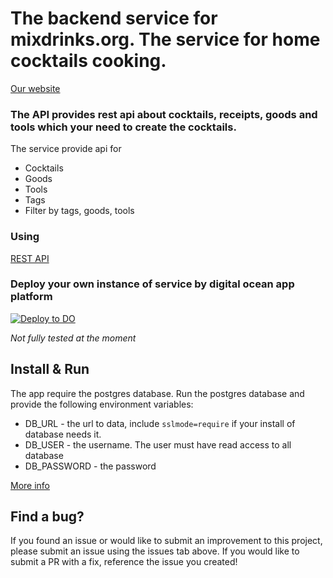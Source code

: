 # The backend service for mixdrinks.org. The service for home cocktails cooking.

[Our website](https://mixdrinks.org/)

### The API provides rest api about cocktails, receipts, goods and tools which your need to create the cocktails.

The service provide api for

* Cocktails
* Goods
* Tools
* Tags
* Filter by tags, goods, tools

### Using

[REST API](https://docs.mixdrinks.org/api/)

### Deploy your own instance of service by digital ocean app platform

[![Deploy to DO](https://www.deploytodo.com/do-btn-blue.svg)](https://cloud.digitalocean.com/apps/new?repo=https://github.com/MixDrinks/backend/tree/main)

*Not fully tested at the moment*

## Install & Run

The app require the postgres database. Run the postgres database and provide the following environment variables:

* DB_URL - the url to data, include `sslmode=require` if your install of database needs it.
* DB_USER - the username. The user must have read access to all database
* DB_PASSWORD - the password

[More info](https://docs.mixdrinks.org/backend/)

## Find a bug?

If you found an issue or would like to submit an improvement to this project, please submit an issue using the issues
tab above. If you would like to submit a PR with a fix, reference the issue you created!
